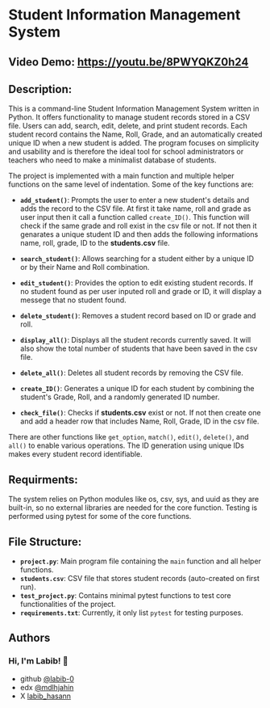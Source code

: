 # Student Information Management System
## Video Demo: https://youtu.be/8PWYQKZ0h24
## Description:

This is a command-line Student Information Management System written in Python. It offers functionality to manage student records stored in a CSV file. Users can add, search, edit, delete, and print student records. Each student record contains the Name, Roll, Grade, and an automatically created unique ID when a new student is added. The program focuses on simplicity and usability and is therefore the ideal tool for school administrators or teachers who need to make a minimalist database of students.

The project is implemented with a main function and multiple helper functions on the same level of indentation. Some of the key functions are:

- **`add_student()`**: Prompts the user to enter a new student's details and adds the record to the CSV file. At first it take name, roll and grade as user input then it call a function called `create_ID()`. This function will check if the same grade and roll exist in the csv file or not. If not then it genarates a unique student ID and then adds the following informations name, roll, grade, ID to the **students.csv** file.

- **`search_student()`**: Allows searching for a student either by a unique ID or by their Name and Roll combination.

- **`edit_student()`**: Provides the option to edit existing student records. If no student found as per user inputed roll and grade or ID, it will display a messege that no student found.

- **`delete_student()`**: Removes a student record based on ID or grade and roll.
- **`display_all()`**: Displays all the student records currently saved. It will also show the total number of students that have been saved in the csv file.

- **`delete_all()`**: Deletes all student records by removing the CSV file.
- **`create_ID()`**: Generates a unique ID for each student by combining the student's Grade, Roll, and a randomly generated ID number.

- **`check_file()`**: Checks if **students.csv** exist or not. If not then create one and add a header row that includes Name, Roll, Grade, ID in the csv file.

There are other functions like `get_option`, `match()`, `edit()`, `delete()`, and `all()` to enable various operations.
The ID generation using unique IDs makes every student record identifiable.
## Requirments:
The system relies on Python modules like os, csv, sys, and uuid as they are built-in, so no external libraries are needed for the core function. Testing is performed using pytest for some of the core functions.

## File Structure:
- **`project.py`**: Main program file containing the `main` function and all helper functions.
- **`students.csv`**: CSV file that stores student records (auto-created on first run).
- **`test_project.py`**: Contains minimal pytest functions to test core functionalities of the project.
- **`requirements.txt`**: Currently, it only list `pytest` for testing purposes.

## Authors
### Hi, I'm Labib! 👋

- github [@labib-0](https://github.com/labib-0)
- edx [@mdlhjahin](https://profile.edx.org/u/mdlhjahin)
- X [labib_hasann](https://x.com/labib_hasann)
